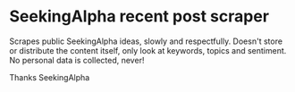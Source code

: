 # SeekingAlpha recent post scraper
Scrapes public SeekingAlpha ideas, slowly and respectfully.
Doesn't store or distribute the content itself, only look at keywords, topics and sentiment.
No personal data is collected, never!

Thanks SeekingAlpha
